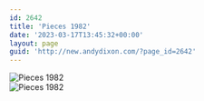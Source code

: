 ```yaml
---
id: 2642
title: 'Pieces 1982'
date: '2023-03-17T13:45:32+00:00'
layout: page
guid: 'http://new.andydixon.com/?page_id=2642'
---
```


![Pieces 1982](https://i0.wp.com/assets.g8x2.ldn.idrivee2-23.com/posters/Pieces%201982%2001.jpg?w=1200&ssl=1 "Pieces 1982")  
![Pieces 1982](https://i0.wp.com/assets.g8x2.ldn.idrivee2-23.com/posters/Pieces%201982%2002.jpg?w=1200&ssl=1 "Pieces 1982")